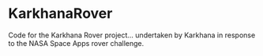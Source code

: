 KarkhanaRover
=============

Code for the Karkhana Rover project... undertaken by Karkhana in response to the NASA Space Apps rover challenge. 